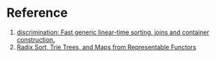 # Reference

1. [discrimination: Fast generic linear-time sorting, joins and container construction.](https://hackage.haskell.org/package/discrimination-0.1)
1. [Radix Sort, Trie Trees, and Maps from Representable Functors](https://chrispenner.ca/posts/representable-discrimination)

